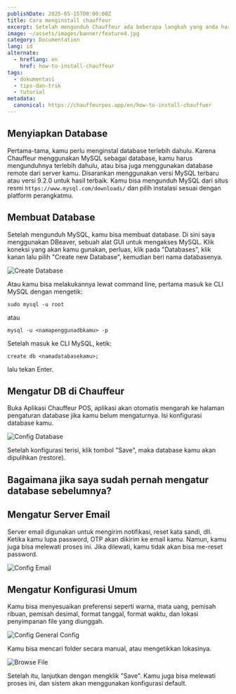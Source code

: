 ```yaml
---
publishDate: 2025-05-15T00:00:00Z
title: Cara menginstall chauffeur
excerpt: Setelah mengunduh Chauffeur ada beberapa langkah yang anda harus lakukan, berikut beberapa langkah-langkah untuk menginstall dan menjalankan Chauffeur
image: ~/assets/images/banner/feature4.jpg
category: Documentation
lang: id
alternate:
  - hreflang: en
    href: how-to-install-chauffeur
tags:
  - dokumentasi
  - tips-dan-trik
  - tutorial
metadata:
  canonical: https://chauffeurpos.app/en/how-to-install-chauffuer
---
```


## Menyiapkan Database

Pertama-tama, kamu perlu menginstal database terlebih dahulu. Karena Chauffeur menggunakan MySQL sebagai database, kamu harus mengunduhnya terlebih dahulu, atau bisa juga menggunakan database remote dari server kamu. Disarankan menggunakan versi MySQL terbaru atau versi 9.2.0 untuk hasil terbaik. Kamu bisa mengunduh MySQL dari situs resmi `https://www.mysql.com/downloads/` dan pilih instalasi sesuai dengan platform perangkatmu.

## Membuat Database

Setelah mengunduh MySQL, kamu bisa membuat database. Di sini saya menggunakan DBeaver, sebuah alat GUI untuk mengakses MySQL. Klik koneksi yang akan kamu gunakan, perluas, klik pada "Databases", klik kanan lalu pilih "Create new Database", kemudian beri nama databasenya.

![Create Database](/images/how-to-install-chauffeur/create-db.png)

Atau kamu bisa melakukannya lewat command line, pertama masuk ke CLI MySQL dengan mengetik:

```
sudo mysql -u root
```

atau

```
mysql -u <namapenggunadbkamu> -p
```

Setelah masuk ke CLI MySQL, ketik:

```
create db <namadatabasekamu>;
```

lalu tekan Enter.

## Mengatur DB di Chauffeur

Buka Aplikasi Chauffeur POS, aplikasi akan otomatis mengarah ke halaman pengaturan database jika kamu belum mengaturnya. Isi konfigurasi database kamu.

![Config Database](/images/how-to-install-chauffeur/config-db.png)

Setelah konfigurasi terisi, klik tombol "Save", maka database kamu akan dipulihkan (restore).

## Bagaimana jika saya sudah pernah mengatur database sebelumnya?

## Mengatur Server Email

Server email digunakan untuk mengirim notifikasi, reset kata sandi, dll. Ketika kamu lupa password, OTP akan dikirim ke email kamu. Namun, kamu juga bisa melewati proses ini. Jika dilewati, kamu tidak akan bisa me-reset password.

![Config Email](/images/how-to-install-chauffeur/config-email.png)

## Mengatur Konfigurasi Umum

Kamu bisa menyesuaikan preferensi seperti warna, mata uang, pemisah ribuan, pemisah desimal, format tanggal, format waktu, dan lokasi penyimpanan file yang diunggah.

![Config General Config](/images/how-to-install-chauffeur/config-general.png)

Kamu bisa mencari folder secara manual, atau mengetikkan lokasinya.

![Browse File](/images/how-to-install-chauffeur/browse-file.png)

Setelah itu, lanjutkan dengan mengklik "Save". Kamu juga bisa melewati proses ini, dan sistem akan menggunakan konfigurasi default.
